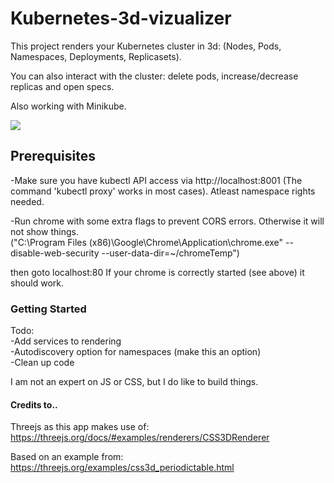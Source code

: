 # Kubernetes-3d-vizualizer

This project renders your Kubernetes cluster in 3d: (Nodes, Pods, Namespaces, Deployments, Replicasets).  <br/>

You can also interact with the cluster: delete pods, increase/decrease replicas and open specs. <br/>

Also working with Minikube. <br/>

![](/k8s5.gif)

## Prerequisites

-Make sure you have kubectl API access via http://localhost:8001 (The command 'kubectl proxy' works in most cases). Atleast namespace rights needed.<br/>

-Run chrome with some extra flags to prevent CORS errors. Otherwise it will not show things. <br/>
 ("C:\Program Files (x86)\Google\Chrome\Application\chrome.exe" --disable-web-security --user-data-dir=~/chromeTemp") <br/>

then goto localhost:80 If your chrome is correctly started (see above) it should work. <br/>

### Getting Started

Todo:  <br/>
-Add services to rendering <br/>
-Autodiscovery option for namespaces (make this an option) <br/>
-Clean up code <br/>

I am not an expert on JS or CSS, but I do like to build things.

#### Credits to..
Threejs as this app makes use of:
https://threejs.org/docs/#examples/renderers/CSS3DRenderer

Based on an example from:
https://threejs.org/examples/css3d_periodictable.html
